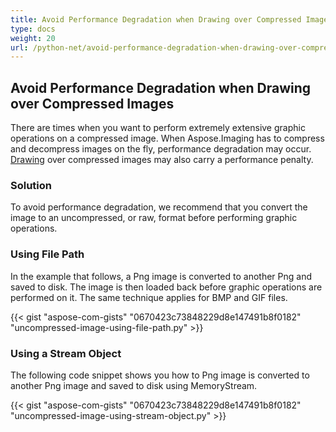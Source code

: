 ```yaml
---
title: Avoid Performance Degradation when Drawing over Compressed Images
type: docs
weight: 20
url: /python-net/avoid-performance-degradation-when-drawing-over-compressed-images/
---
```


## **Avoid Performance Degradation when Drawing over Compressed Images**
There are times when you want to perform extremely extensive graphic operations on a compressed image. When Aspose.Imaging has to compress and decompress images on the fly, performance degradation may occur. [Drawing]() over compressed images may also carry a performance penalty.

### **Solution**
To avoid performance degradation, we recommend that you convert the image to an uncompressed, or raw, format before performing graphic operations.

### **Using File Path**
In the example that follows, a Png image is converted to another Png and saved to disk. The image is then loaded back before graphic operations are performed on it. The same technique applies for BMP and GIF files.

{{< gist "aspose-com-gists" "0670423c73848229d8e147491b8f0182" "uncompressed-image-using-file-path.py" >}}

### **Using a Stream Object**
The following code snippet shows you how to Png image is converted to another Png image and saved to disk using MemoryStream.

{{< gist "aspose-com-gists" "0670423c73848229d8e147491b8f0182" "uncompressed-image-using-stream-object.py" >}}
